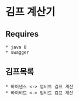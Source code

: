 # 김프 계산기
## Requires
    * java 8
    * swagger   
## 김프목록
    * 바이낸스 <-> 업비트 김프 계산
    * 바이비트 <-> 업비트 김프 계산
    
